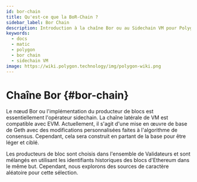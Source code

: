 ```yaml
---
id: bor-chain
title: Qu'est-ce que la BoR-Chain ?
sidebar_label: Bor Chain
description: Introduction à la chaîne Bor ou au Sidechain VM pour Polygon PoS
keywords:
  - docs
  - matic
  - polygon
  - bor chain
  - sidechain VM
image: https://wiki.polygon.technology/img/polygon-wiki.png
---
```


# Chaîne Bor {#bor-chain}

Le nœud Bor ou l'implémentation du producteur de blocs est essentiellement l'opérateur sidechain. La chaîne latérale de VM est compatible avec EVM. Actuellement, il s'agit d'une mise en œuvre de base de Geth avec des modifications personnalisées faites à l'algorithme de consensus. Cependant, cela sera construit en partant de la base pour être léger et ciblé.

Les producteurs de bloc sont choisis dans l'ensemble de Validateurs et sont mélangés en utilisant les identifiants historiques des blocs d'Ethereum dans le même but. Cependant, nous explorons des sources de caractère aléatoire pour cette sélection.